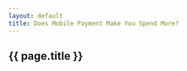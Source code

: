 ```yaml
---
layout: default
title: Does Mobile Payment Make You Spend More?
---
```

<h2>{{ page.title }}</h2>

<p></p>

<p><object classid="clsid:CA8A9780-280D-11CF-A24D-444553540000" width="1000" height="1200" border="0">  
    <param name="_Version" value="65539">  
    <param name="_ExtentX" value="20108">  
    <param name="_ExtentY" value="10866">  
    <param name="_StockProps" value="0">  
    <param name="SRC" value="/docs/2019-05-28-Does-Mobile-Payment-Make-You-Spend-More.pdf">  
    <object data="/docs/2019-05-28-Does-Mobile-Payment-Make-You-Spend-More.pdf" type="application/pdf" width="1000" height="1200">   
    </object>  
</object> </p>
